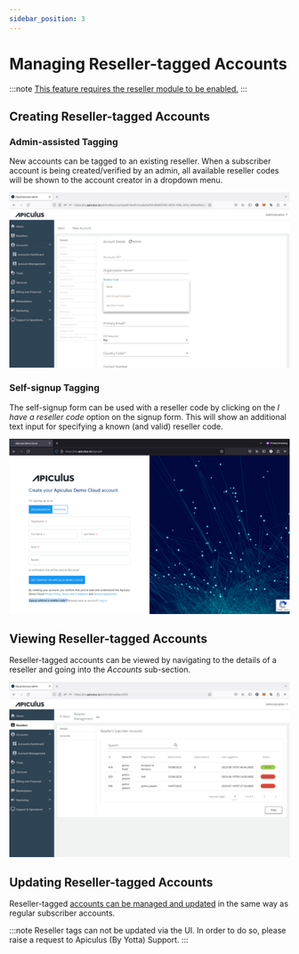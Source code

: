 ```yaml
---
sidebar_position: 3
---
```

# Managing Reseller-tagged Accounts
:::note
[This feature requires the reseller module to be enabled.](/docs/GettingStarted/AdvancedConfigurations/EnablingResellerModule)
:::

## Creating Reseller-tagged Accounts

### Admin-assisted Tagging

New accounts can be tagged to an existing reseller. When a subscriber account is being created/verified by an admin, all available reseller codes will be shown to the account creator in a dropdown menu.

 ![Managing Reseller-tagged Accounts](img/Reseller-taggedAc1.png)

### Self-signup Tagging

The self-signup form can be used with a reseller code by clicking on the _I have a reseller code_ option on the signup form. This will show an additional text input for specifying a known (and valid) reseller code.

 ![Managing Reseller-tagged Accounts](img/Reseller-taggedAc2.png)

## Viewing Reseller-tagged Accounts

Reseller-tagged accounts can be viewed by navigating to the details of a reseller and going into the _Accounts_ sub-section.

 ![Managing Reseller-tagged Accounts](img/Reseller-taggedAc3.png)

## Updating Reseller-tagged Accounts

Reseller-tagged [accounts can be managed and updated](/docs/Administration/SubscribersandAccounts/CreatingandUpdatingSubscriberAccounts) in the same way as regular subscriber accounts.

:::note
Reseller tags can not be updated via the UI. In order to do so, please raise a request to Apiculus (By Yotta) Support.
:::




